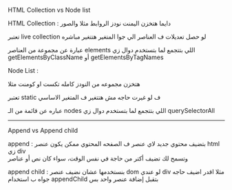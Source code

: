 HTML Collection vs Node list


HTML Collection : دايما هتخزن اليمنت نودز الروابط مثلا والصور  

تعتبر live collection لو حصل تعديلات ف العناصر الي جوا المتغير هتتغير مباشره



عبارة عن مجموعة من العناصر elements اللي بتتجمع لما بتستخدم دوال زي getElementsByClassName أو getElementsByTagNames

Node List :

 هتخزن مجموعه من النودز كامله تكست او كومنت مثلا


تعتبر static ف لو غيرت حاجه مش هتتغير ف المتغير الاساسي



عباره  عن قائمة من الـ nodes اللي بتتجمع لما بتستخدم دوال زي querySelectorAll


---------------------------------------------------------------------------------------------------------------------------------------------------------------------------------------------------------------------------------------------------------------------------------
Append vs Append child 


append :    بتضيف محتوي جديد  لاي عنصر ف الصفحه المحتوي ممكن يكون عنصر html زي div  
وتسمح لك تضيف أكتر من حاجة في نفس الوقت، سواء كان نص أو عناصر


append child : بنستخدمها عشان نضيف عنصر dom  لو عندي div مثلا اقدر اضيف حاجه جواه  ب استخدام appendChild
 بتقبل إضافة عنصر واحد بس
